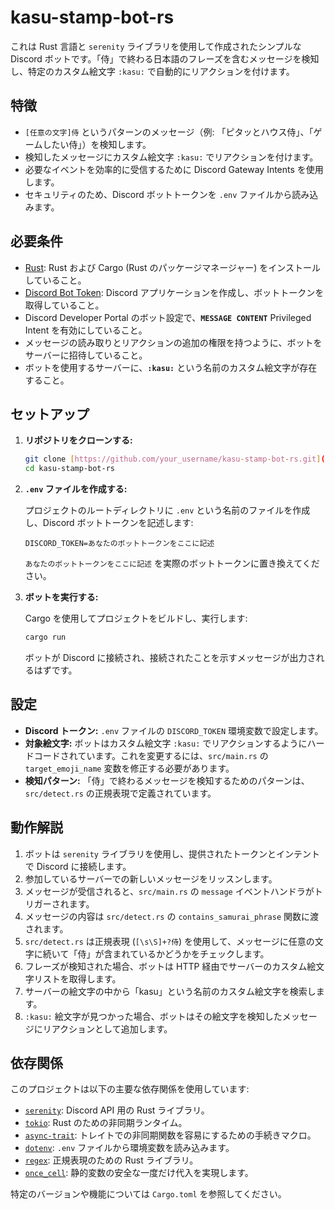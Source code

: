 # kasu-stamp-bot-rs

これは Rust 言語と `serenity` ライブラリを使用して作成されたシンプルな Discord ボットです。「侍」で終わる日本語のフレーズを含むメッセージを検知し、特定のカスタム絵文字 `:kasu:` で自動的にリアクションを付けます。

## 特徴

* `[任意の文字]侍` というパターンのメッセージ（例: 「ピタッとハウス侍」、「ゲームしたい侍」）を検知します。
* 検知したメッセージにカスタム絵文字 `:kasu:` でリアクションを付けます。
* 必要なイベントを効率的に受信するために Discord Gateway Intents を使用します。
* セキュリティのため、Discord ボットトークンを `.env` ファイルから読み込みます。

## 必要条件

* [Rust](https://www.rust-lang.org/ja/): Rust および Cargo (Rust のパッケージマネージャー) をインストールしていること。
* [Discord Bot Token](https://discord.com/developers/applications): Discord アプリケーションを作成し、ボットトークンを取得していること。
* Discord Developer Portal のボット設定で、**`MESSAGE CONTENT`** Privileged Intent を有効にしていること。
* メッセージの読み取りとリアクションの追加の権限を持つように、ボットをサーバーに招待していること。
* ボットを使用するサーバーに、**`:kasu:`** という名前のカスタム絵文字が存在すること。

## セットアップ

1.  **リポジトリをクローンする:**

    ```bash
    git clone [https://github.com/your_username/kasu-stamp-bot-rs.git](https://github.com/yskmasumoto/kasu-stamp-bot-rs.git)
    cd kasu-stamp-bot-rs
    ```

2.  **`.env` ファイルを作成する:**

    プロジェクトのルートディレクトリに `.env` という名前のファイルを作成し、Discord ボットトークンを記述します:

    ```dotenv
    DISCORD_TOKEN=あなたのボットトークンをここに記述
    ```

    `あなたのボットトークンをここに記述` を実際のボットトークンに置き換えてください。

3.  **ボットを実行する:**

    Cargo を使用してプロジェクトをビルドし、実行します:

    ```bash
    cargo run
    ```

    ボットが Discord に接続され、接続されたことを示すメッセージが出力されるはずです。

## 設定

* **Discord トークン:** `.env` ファイルの `DISCORD_TOKEN` 環境変数で設定します。
* **対象絵文字:** ボットはカスタム絵文字 `:kasu:` でリアクションするようにハードコードされています。これを変更するには、`src/main.rs` の `target_emoji_name` 変数を修正する必要があります。
* **検知パターン:** 「侍」で終わるメッセージを検知するためのパターンは、`src/detect.rs` の正規表現で定義されています。

## 動作解説

1.  ボットは `serenity` ライブラリを使用し、提供されたトークンとインテントで Discord に接続します。
2.  参加しているサーバーでの新しいメッセージをリッスンします。
3.  メッセージが受信されると、`src/main.rs` の `message` イベントハンドラがトリガーされます。
4.  メッセージの内容は `src/detect.rs` の `contains_samurai_phrase` 関数に渡されます。
5.  `src/detect.rs` は正規表現 (`[\s\S]+?侍`) を使用して、メッセージに任意の文字に続いて「侍」が含まれているかどうかをチェックします。
6.  フレーズが検知された場合、ボットは HTTP 経由でサーバーのカスタム絵文字リストを取得します。
7.  サーバーの絵文字の中から「kasu」という名前のカスタム絵文字を検索します。
8.  `:kasu:` 絵文字が見つかった場合、ボットはその絵文字を検知したメッセージにリアクションとして追加します。

## 依存関係

このプロジェクトは以下の主要な依存関係を使用しています:

* [`serenity`](https://crates.io/crates/serenity): Discord API 用の Rust ライブラリ。
* [`tokio`](https://crates.io/crates/tokio): Rust のための非同期ランタイム。
* [`async-trait`](https://crates.io/crates/async-trait): トレイトでの非同期関数を容易にするための手続きマクロ。
* [`dotenv`](https://crates.io/crates/dotenv): `.env` ファイルから環境変数を読み込みます。
* [`regex`](https://crates.io/crates/regex): 正規表現のための Rust ライブラリ。
* [`once_cell`](https://crates.io/crates/once_cell): 静的変数の安全な一度だけ代入を実現します。

特定のバージョンや機能については `Cargo.toml` を参照してください。